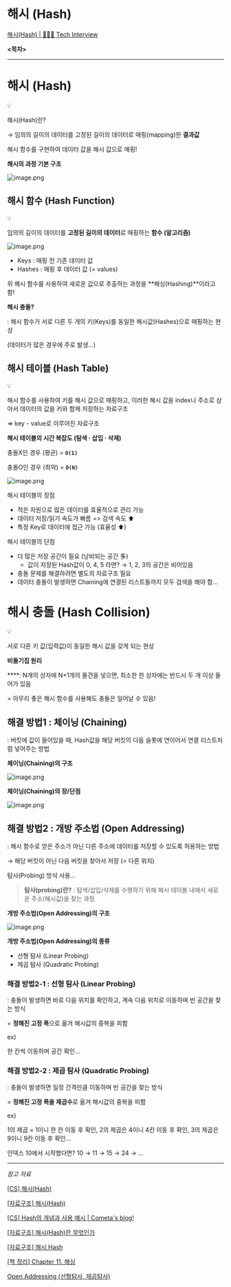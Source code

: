 # 해시 (Hash)

[해시(Hash) | 👨🏻‍💻 Tech Interview](https://gyoogle.dev/blog/computer-science/data-structure/Hash.html)

**<목차>**

---

# 해시 (Hash)

<aside>
💡

해시(Hash)란?

→ 임의의 길이의 데이터를 고정된 길이의 데이터로 매핑(mapping)한 **결과값**

</aside>

해시 함수를 구현하여 데이터 값을 해시 값으로 매핑!

**해시의 과정 기본 구조**

![image.png](assets/image.png)

## 해시 함수 (Hash Function)

<aside>
💡

임의의 길이의 데이터를 **고정된 길이의 데이터**로 매핑하는 **함수 (알고리즘)**

</aside>

![image.png](assets/image%201.png)

- Keys : 매핑 전 기존 데이터 값
- Hashes : 매핑 후 데이터 값 (= values)

위 해시 함수를 사용하여 새로운 값으로 추출하는 과정을 **해싱(Hashing)**이라고 함!

**해시 충돌?**

: 해시 함수가 서로 다른 두 개의 키(Keys)를 동일한 해시값(Hashes)으로 매핑하는 현상

(데이터가 많은 경우에 주로 발생…)

## **해시 테이블 (Hash Table)**

<aside>
💡

해시 함수를 사용하여 키를 해시 값으로 매핑하고,
이러한 해시 값을 index나 주소로 삼아서 데이터의 값을 키와 함께 저장하는 자료구조

⇒ key - value로 이루어진 자료구조

</aside>

**해시 테이블의 시간 복잡도 (탐색 · 삽입 · 삭제)**

충돌X인 경우 (평균) = **`O(1)`**

충돌O인 경우 (최악) = **`O(N)`**

![image.png](assets/image%202.png)

해시 테이블의 장점

- 적은 자원으로 많은 데이터를 효율적으로 관리 가능
- 데이터 저장/읽기 속도가 빠름 => 검색 속도 ⬆️
- 특정 Key로 데이터에 접근 가능 (효율성 ⬆️)

해시 테이블의 단점

- 더 많은 저장 공간이 필요 (낭비되는 공간 多)
  - 값이 저장된 Hash값이 0, 4, 5 라면? → 1, 2, 3의 공간은 비어있음
- 충돌 문제를 해결하려면 별도의 자료구조 필요
- 데이터 충돌이 발생하면 Chaining에 연결된 리스트들까지 모두 검색을 해야 함…

# 해시 충돌 (Hash Collision)

<aside>
💡

서로 다른 키 값(입력값)이 동일한 해시 값을 갖게 되는 현상

</aside>

**비둘기집 원리**

\*\*\*\*: N개의 상자에 N+1개의 물건을 넣으면, 최소한 한 상자에는 반드시 두 개 이상 들어가 있음

= 아무리 좋은 해시 함수를 사용해도 충돌은 일어날 수 있음!

## 해결 방법1 : 체이닝 (Chaining)

: 버킷에 값이 들어있을 때, Hash값을 해당 버킷의 다음 슬롯에 연이어서 연결 리스트처럼 넣어주는 방법

**체이닝(Chaining)의 구조**

![image.png](assets/image%203.png)

**체이닝(Chaining)의 장/단점**

![image.png](assets/image%204.png)

## 해결 방법2 : 개방 주소법 (Open Addressing)

: 해시 함수로 얻은 주소가 아닌 다른 주소에 데이터를 저장할 수 있도록 허용하는 방법

→ 해당 버킷이 아닌 다음 버킷을 찾아서 저장 (= 다른 위치)

탐사(Probing) 방식 사용…

> **탐사(probing)란?**
> : 탐색/삽입/삭제를 수행하기 위해 해시 테이블 내에서 새로운 주소(해시값)을 찾는 과정

**개방 주소법(Open Addressing)의 구조**

![image.png](assets/image%205.png)

**개방 주소법(Open Addressing)의 종류**

- 선형 탐사 (Linear Probing)
- 제곱 탐사 (Quadratic Probing)

### 해결 방법2-1 : 선형 탐사 (Linear Probing)

: 충돌이 발생하면 바로 다음 위치를 확인하고, 계속 다음 위치로 이동하며 빈 공간을 찾는 방식

= **정해진 고정 폭**으로 옮겨 해시값의 중복을 피함

ex)

한 칸씩 이동하며 공간 확인…

### 해결 방법2-2 : 제곱 탐사 (Quadratic Probing)

: 충돌이 발생하면 일정 간격만큼 이동하며 빈 공간을 찾는 방식

= **정해진 고정 폭을 제곱수**로 옮겨 해시값의 중복을 피함

ex)

1의 제곱 = 1이니 한 칸 이동 후 확인, 2의 제곱은 4이니 4칸 이동 후 확인, 3의 제곱은 9이니 9칸 이동 후 확인…

인덱스 10에서 시작했다면? 10 → 11 → 15 → 24 → …

---

_참고 자료_

[[CS] 해시(Hash)](https://velog.io/@rlvy98/CS-%ED%95%B4%EC%8B%9CHash)

[[자료구조] 해시(Hash)](https://velog.io/@letskuku/%EC%9E%90%EB%A3%8C%EA%B5%AC%EC%A1%B0-%ED%95%B4%EC%8B%9CHash)

[[CS] Hash의 개념과 사용 예시 | Cometa's blog!](https://yanghs6.github.io/posts/1001_hash_basic/)

[[자료구조] 해시(Hash)란 무엇인가](https://ablue-1.tistory.com/68)

[[자료구조] 해시 Hash](https://yelkim0210.tistory.com/158)

[[책 정리] Chapter 11. 해싱](https://velog.io/@rhddbwls5843/%EC%B1%85-%EC%A0%95%EB%A6%AC-Chapter-11.-%ED%95%B4%EC%8B%B1#%EC%9D%B4%EC%A4%91-%ED%95%B4%EC%8B%B1%EB%B2%95)

[Open Addressing (선형탐사, 제곱탐사)](https://velog.io/@xowen96/Open-Addressing)
